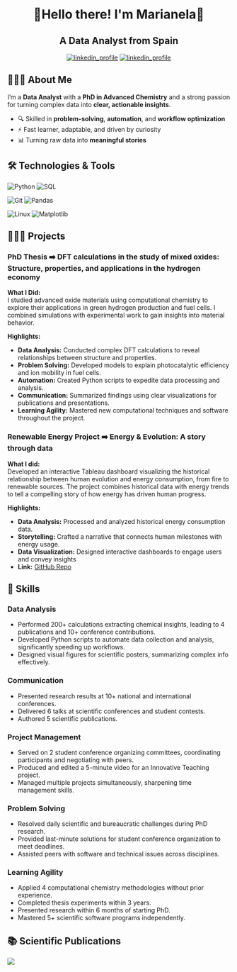 <h1 align="center">🔸Hello there! I'm Marianela🔸</h1>
<h2 align="center">A Data Analyst from Spain</h3>

<p align="center"><a href="https://www.linkedin.com/in/marianelagomeztoledo"><img src="https://img.shields.io/badge/LinkedIn-118ab2?style=flat&logo=linkedin" alt="linkedin_profile"/></a> <a href="mailto:marianela.gomez.linkedin@gmail.com"><img src="https://img.shields.io/badge/Email-%23EA4335?style=flat&logo=Gmail&logoColor=white" alt="linkedin_profile"/></a></p>

## 👩🏻‍💻 About Me  

I’m a **Data Analyst** with a **PhD in Advanced Chemistry** and a strong passion for turning complex data into **clear, actionable insights**.  

- 🔍 Skilled in **problem-solving**, **automation**, and **workflow optimization**  
- ⚡ Fast learner, adaptable, and driven by curiosity  
- 📊 Turning raw data into **meaningful stories**  


## 🛠 Technologies & Tools  

![Python](https://img.shields.io/badge/Python-3776AB?style=flat&logo=python&logoColor=white)  ![SQL](https://img.shields.io/badge/SQL-4479A1?style=flat&logo=postgresql&logoColor=white) 

![Git](https://img.shields.io/badge/Git-F05032?style=flat&logo=git&logoColor=white) ![Pandas](https://img.shields.io/badge/Pandas-150458?style=flat&logo=pandas&logoColor=white) 

![Linux](https://img.shields.io/badge/Linux-FCC624?style=flat&logo=linux&logoColor=black) ![Matplotlib](https://img.shields.io/badge/Matplotlib-11557c?style=flat&logo=plotly&logoColor=white)

## 👩🏻‍🚀 Projects  

### PhD Thesis ➡️ DFT calculations in the study of mixed oxides: Structure, properties, and applications in the hydrogen economy  

**What I Did:**  
I studied advanced oxide materials using computational chemistry to explore their applications in green hydrogen production and fuel cells. I combined simulations with experimental work to gain insights into material behavior.

**Highlights:**
- **Data Analysis:** Conducted complex DFT calculations to reveal relationships between structure and properties.
- **Problem Solving:** Developed models to explain photocatalytic efficiency and ion mobility in fuel cells.
- **Automation:** Created Python scripts to expedite data processing and analysis.
- **Communication:** Summarized findings using clear visualizations for publications and presentations.
- **Learning Agility:** Mastered new computational techniques and software throughout the project.

### Renewable Energy Project ➡️ Energy & Evolution: A story through data

**What I did:**  
Developed an interactive Tableau dashboard visualizing the historical relationship between human evolution and energy consumption, from fire to renewable sources. The project combines historical data with energy trends to tell a compelling story of how energy has driven human progress.

**Highlights:**  
- **Data Analysis:** Processed and analyzed historical energy consumption data.  
- **Storytelling:** Crafted a narrative that connects human milestones with energy usage.  
- **Data Visualization:** Designed interactive dashboards to engage users and convey insights
- **Link:** [GitHub Repo](https://github.com/marianela-gomez/renewable-energy-project)

## 🧠 Skills  

### Data Analysis  
- Performed 200+ calculations extracting chemical insights, leading to 4 publications and 10+ conference contributions.  
- Developed Python scripts to automate data collection and analysis, significantly speeding up workflows.  
- Designed visual figures for scientific posters, summarizing complex info effectively.  

### Communication  
- Presented research results at 10+ national and international conferences.  
- Delivered 6 talks at scientific conferences and student contests.  
- Authored 5 scientific publications.  

### Project Management  
- Served on 2 student conference organizing committees, coordinating participants and negotiating with peers.  
- Produced and edited a 5-minute video for an Innovative Teaching project.  
- Managed multiple projects simultaneously, sharpening time management skills.  

### Problem Solving  
- Resolved daily scientific and bureaucratic challenges during PhD research.  
- Provided last-minute solutions for student conference organization to meet deadlines.  
- Assisted peers with software and technical issues across disciplines.  

### Learning Agility  
- Applied 4 computational chemistry methodologies without prior experience.  
- Completed thesis experiments within 3 years.  
- Presented research within 6 months of starting PhD.  
- Mastered 5+ scientific software programs independently.  


## 📚 Scientific Publications   

[<img src="https://img.shields.io/badge/ORCID-%23A6CE39?style=flat&logo=orcid&logoColor=white">](https://orcid.org/0000-0001-5594-4146)




